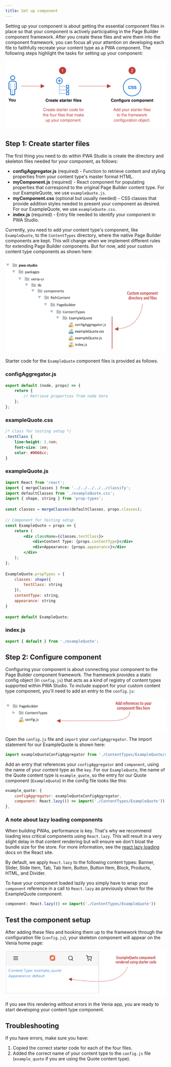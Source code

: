 ```yaml
---
title: Set up component
---
```


Setting up your component is about getting the essential component files in place so that your component is actively participating in the Page Builder component framework. After you create these files and wire them into the component framework, you can focus all your attention on developing each file to faithfully recreate your content type as a PWA component. The following steps highlight the tasks for setting up your component:

![Component setup steps](images/SetupComponentSteps.svg)

## Step 1: Create starter files

The first thing you need to do within PWA Studio is create the directory and skeleton files needed for your component, as follows:

-   **configAggregator.js** (required) - Function to retrieve content and styling properties from your content type's master format HTML.
-   **myComponent.js** (required) - React component for populating properties that correspond to the original Page Builder content type. For our ExampleQuote, we use `exampleQuote.js`.
-   **myComponent.css** (optional but usually needed) - CSS classes that provide addition styles needed to present your component as desired. For our ExampleQuote, we use `exampleQuote.css`.
-   **index.js** (required)  - Entry file needed to identify your component in PWA Studio.

Currently, you need to add your content type's component, like `ExampleQuote`, to the `ContentTypes` directory, where the native Page Builder components are kept. This will change when we implement different rules for extending Page Builder components. But for now, add your custom content type components as shown here:

![Component file structure](images/PageBuilderFilesSetup.png)

Starter code for the `ExampleQuote` component files is provided as follows.

### configAggregator.js

```js
export default (node, props) => {
    return {
        // Retrieve properties from node here
    };
};
```

### exampleQuote.css

```css
/* class for testing setup */
.testClass {
    line-height: 1.4em;
    font-size: 1em;
    color: #0066cc;
}
```

### exampleQuote.js

```jsx
import React from 'react';
import { mergeClasses } from '../../../../../classify';
import defaultClasses from './exampleQuote.css';
import { shape, string } from 'prop-types';

const classes = mergeClasses(defaultClasses, props.classes);

// Component for testing setup
const ExampleQuote = props => {
    return (
        <div className={classes.testClass}>
            <div>Content Type: {props.contentType}</div>
            <div>Appearance: {props.appearance}</div>
        </div>
    );
};

ExampleQuote.propTypes = {
    classes: shape({
        testClass: string
    }),
    contentType: string,
    appearance: string
}

export default ExampleQuote;
```

### index.js

```js
export { default } from './exampleQuote';
```

## Step 2: Configure component

Configuring your component is about connecting your component to the Page Builder component framework. The framework provides a static config object (in `config.js`) that acts as a kind of registry of content types supported within PWA Studio. To include support for your custom content type component, you'll need to add an entry to the `config.js`:

![Component config file](images/PageBuilderConfigFile.png)

Open the `config.js` file and `import` your `configAggregator`. The import statement for our ExampleQuote is shown here:

```js
import exampleQuoteConfigAggregator from './ContentTypes/ExampleQuote/configAggregator';
```

Add an entry that references your `configAggregator` and `component`, using the name of your content type as the `key`. For our `ExampleQuote`, the name of the Quote content type is `example_quote`, so the entry for our Quote component (`ExampleQuote`) in the config file looks like this:

```js
example_quote: {
    configAggregator: exampleQuoteConfigAggregator,
    component: React.lazy(() => import('./ContentTypes/ExampleQuote'))
},
```

### A note about lazy loading components

When building PWAs, performance is key. That's why we recommend loading less critical components using `React.lazy`. This will result in a very slight delay in that content rendering but will ensure we don't bloat the bundle size for the store. For more information, see the [react lazy loading][] docs on the React site.

By default, we apply `React.lazy` to the following content types: Banner, Slider, Slide Item, Tab, Tab Item, Button, Button Item, Block, Products, HTML, and Divider.

To have your component loaded lazily you simply have to wrap your `component` reference in a call to `React.lazy` as previously shown for the ExampleQuote component:

```js
component: React.lazy(() => import('./ContentTypes/ExampleQuote'))
```

## Test the component setup

After adding these files and hooking them up to the framework through the configuration file (`config.js`), your skeleton component will appear on the Venia home page:

![ExampleQuote component rendered with starter code](images/ConfigureComponentOutput.png)

If you see this rendering without errors in the Venia app, you are ready to start developing your content type component.

## Troubleshooting

If you have errors, make sure you have:

1.  Copied the correct starter code for each of the four files.
2.  Added the correct name of your content type to the `config.js` file (`example_quote` if you are using the Quote content type).

[react lazy loading]: https://reactjs.org/docs/code-splitting.html#reactlazy

